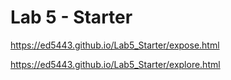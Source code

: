 # Lab 5 - Starter

https://ed5443.github.io/Lab5_Starter/expose.html

https://ed5443.github.io/Lab5_Starter/explore.html